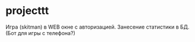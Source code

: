 # projecttt
Игра (skitman) в WEB окне с авторизацией. Занесение статистики в БД. (Бот для игры с телефона?)
